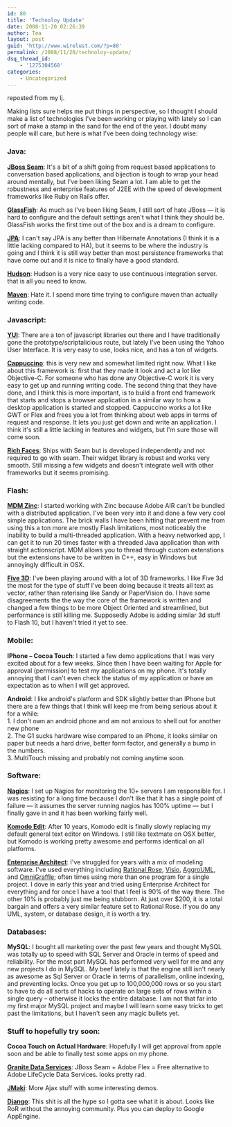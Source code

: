 ```yaml
---
id: 80
title: 'Technoloy Update'
date: 2008-11-20 02:26:39
author: Tea
layout: post
guid: 'http://www.wirelust.com/?p=80'
permalink: /2008/11/20/technoloy-update/
dsq_thread_id:
    - '1275304568'
categories:
    - Uncategorized
---
```


reposted from my lj.

Making lists sure helps me put things in perspective, so I thought I should make a list of technologies I've been working or playing with lately so I can sort of make a stamp in the sand for the end of the year. I doubt many people will care, but here is what I've been doing technology wise:

### Java:

**[JBoss Seam](http://www.seamframework.org/)**: It's a bit of a shift going from request based applications to conversation based applications, and bijection is tough to wrap your head around mentally, but I've been liking Seam a lot. I am able to get the robustness and enterprise features of J2EE with the speed of development frameworks like Ruby on Rails offer.

**[GlassFish](https://glassfish.dev.java.net/)**: As much as I've been liking Seam, I still sort of hate JBoss — it is hard to configure and the default settings aren't what I think they should be. GlassFish works the first time out of the box and is a dream to configure.

**[JPA](http://en.wikipedia.org/wiki/Java_Persistence_API)**: I can't say JPA is any better than Hibernate Annotations (I think it is a little lacking compared to HA), but it seems to be where the industry is going and I think it is still way better than most persistence frameworks that have come out and it is nice to finally have a good standard.

**[Hudson](https://hudson.dev.java.net/)**: Hudson is a very nice easy to use continuous integration server. that is all you need to know.

**[Maven](http://maven.apache.org/)**: Hate it. I spend more time trying to configure maven than actually writing code.

### Javascript:

**[YUI](http://developer.yahoo.com/yui/)**: There are a ton of javascript libraries out there and I have traditionally gone the prototype/scriptalicious route, but lately I've been using the Yahoo User Interface. It is very easy to use, looks nice, and has a ton of widgets.

**[Cappuccino](http://cappuccino.org/)**: this is very new and somewhat limited right now. What I like about this framework is: first that they made it look and act a lot like Objective-C. For someone who has done any Objective-C work it is very easy to get up and running writing code. The second thing that they have done, and I think this is more important, is to build a front end framework that starts and stops a browser application in a similar way to how a desktop application is started and stopped. Cappuccino works a lot like GWT or Flex and frees you a lot from thinking about web apps in terms of request and response. It lets you just get down and write an application. I think it's still a little lacking in features and widgets, but I'm sure those will come soon.

**[Rich Faces](http://www.jboss.org/jbossrichfaces/)**: Ships with Seam but is developed independently and not required to go with seam. Their widget library is robust and works very smooth. Still missing a few widgets and doesn't integrate well with other frameworks but it seems promising.

### Flash:

**[MDM Zinc](http://www.multidmedia.com/)**: I started working with Zinc because Adobe AIR can't be bundled with a distributed application. I've been very into it and done a few very cool simple applications. The brick walls I have been hitting that prevent me from using this a ton more are mostly Flash limitations, most noticeably the inability to build a multi-threaded application. With a heavy networked app, I can get it to run 20 times faster with a threaded Java application than with straight actionscript. MDM allows you to thread through custom extenstions but the extensions have to be written in C++, easy in Windows but annoyingly difficult in OSX.

**[Five 3D](http://five3d.mathieu-badimon.com/)**: I've been playing around with a lot of 3D frameworks. I like Five 3d the most for the type of stuff I've been doing because it treats all text as vector, rather than raterising like Sandy or PaperVision do. I have some disagreements the the way the core of the framework is written and changed a few things to be more Object Oriented and streamlined, but performance is still killing me. Supposedly Adobe is adding similar 3d stuff to Flash 10, but I haven't tried it yet to see.

### Mobile:

**IPhone – Cocoa Touch**: I started a few demo applications that I was very excited about for a few weeks. Since then I have been waiting for Apple for approval (permission) to test my applications on my phone. It's totally annoying that I can't even check the status of my application or have an expectation as to when I will get approved.

**Android**: I like android's platform and SDK slightly better than IPhone but there are a few things that I think will keep me from being serious about it for a while:  
1\. I don't own an android phone and am not anxious to shell out for another new phone  
2\. The G1 sucks hardware wise compared to an iPhone, it looks similar on paper but needs a hard drive, better form factor, and generally a bump in the numbers.  
3\. MultiTouch missing and probably not coming anytime soon.

### Software:

**[Nagios](http://www.nagios.org/)**: I set up Nagios for monitoring the 10+ servers I am responsible for. I was resisting for a long time because I don't like that it has a single point of failure — it assumes the server running nagios has 100% uptime — but I finally gave in and it has been working fairly well.

**[Komodo Edit](http://www.activestate.com/Products/komodo_ide/komodo_edit.mhtml)**: After 10 years, Komodo edit is finally slowly replacing my default general text editor on Windows. I still like textmate on OSX better, but Komodo is working pretty awesome and performs identical on all platforms.

**[Enterprise Architect](http://www.sparxsystems.com.au/)**: I've struggled for years with a mix of modeling software. I've used everything including [Rational Rose](http://www-01.ibm.com/software/rational/), [Visio](http://www.microsoft.com), [AggroUML](http://argouml.tigris.org/), and [OmniGraffle](http://www.omnigroup.com); often times using more than one program for a single project. I dove in early this year and tried using Enterprise Architect for everything and for once I have a tool that I feel is 90% of the way there. The other 10% is probably just me being stubborn. At just over $200, it is a total bargain and offers a very similar feature set to Rational Rose. If you do any UML, system, or database design, it is worth a try.

### Databases:

**MySQL**: I bought all marketing over the past few years and thought MySQL was totally up to speed with SQL Server and Oracle in terms of speed and reliability. For the most part MySQL has performed very well for me and any new projects I do in MySQL. My beef lately is that the engine still isn't nearly as awesome as Sql Server or Oracle in terms of parallelism, online indexing, and preventing locks. Once you get up to 100,000,000 rows or so you start to have to do all sorts of hacks to operate on large sets of rows within a single query – otherwise it locks the entire database. I am not that far into my first major MySQL project and maybe I will learn some easy tricks to get past the limitations, but I haven't seen any magic bullets yet.

### Stuff to hopefully try soon:

**Cocoa Touch on Actual Hardware**: Hopefully I will get approval from apple soon and be able to finally test some apps on my phone.

**[Granite Data Services](http://www.graniteds.org)**: JBoss Seam + Adobe Flex = Free alternative to Adobe LifeCycle Data Services. looks pretty rad.

**[JMaki](https://ajax.dev.java.net/)**: More Ajax stuff with some interesting demos.

**[Django](http://www.djangoproject.com/)**: This shit is all the hype so I gotta see what it is about. Looks like RoR without the annoying community. Plus you can deploy to Google AppEngine.